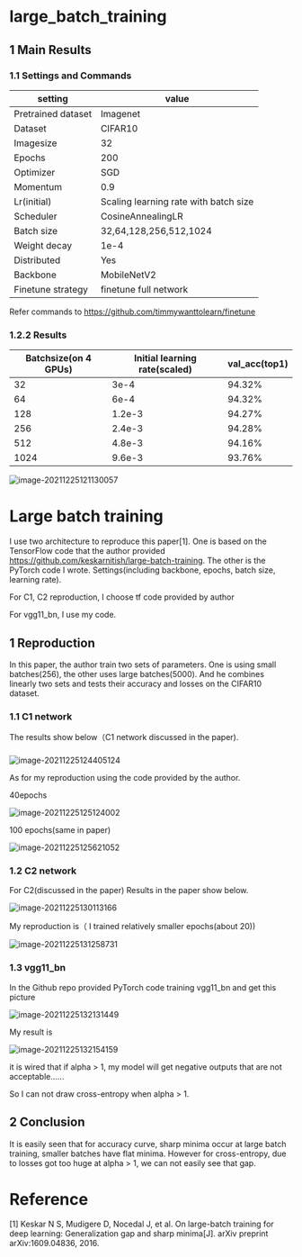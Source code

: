 # large_batch_training

## 1 Main Results

### 1.1 Settings and Commands

| setting            | value                                 |
| ------------------ | ------------------------------------- |
| Pretrained dataset | Imagenet                              |
| Dataset            | CIFAR10                               |
| Imagesize          | 32                                    |
| Epochs             | 200                                   |
| Optimizer          | SGD                                   |
| Momentum           | 0.9                                   |
| Lr(initial)        | Scaling learning rate with batch size |
| Scheduler          | CosineAnnealingLR                     |
| Batch size         | 32,64,128,256,512,1024                |
| Weight decay       | 1e-4                                  |
| Distributed        | Yes                                   |
| Backbone           | MobileNetV2                           |
| Finetune strategy  | finetune full network                 |

Refer commands to https://github.com/timmywanttolearn/finetune

 ### 1.2.2 Results

| Batchsize(on 4 GPUs) | Initial learning rate(scaled) | val_acc(top1) |
| -------------------- | ----------------------------- | ------------- |
| 32                   | 3e-4                          | 94.32%        |
| 64                   | 6e-4                          | 94.32%        |
| 128                  | 1.2e-3                        | 94.27%        |
| 256                  | 2.4e-3                        | 94.28%        |
| 512                  | 4.8e-3                        | 94.16%        |
| 1024                 | 9.6e-3                        | 93.76%        |

![image-20211225121130057](./pic/image-20211225121130057.png)

# Large batch training

I use two architecture to reproduce this paper[1]. One is based on the TensorFlow code that the author provided https://github.com/keskarnitish/large-batch-training. The other is the PyTorch code I wrote. Settings(including backbone, epochs, batch size, learning rate).

For C1, C2 reproduction, I choose tf code provided by author

For vgg11_bn, I use my code.

## 1 Reproduction

In this paper, the author train two sets of parameters. One is using small batches(256), the other uses large batches(5000). And he combines linearly two sets and tests their accuracy and losses on the CIFAR10 dataset.

### 1.1 C1 network

The results show below（C1 network discussed in the paper).

### 

![image-20211225124405124](./pic/image-20211225124405124.png)

As for my reproduction using the code provided by the author.

40epochs

![image-20211225125124002](./pic/image-20211225125124002.png)

100 epochs(same in paper)

![image-20211225125621052](./pic/image-20211225125621052.png)

### 1.2 C2 network

For C2(discussed in the paper)
Results in the paper show below.

![image-20211225130113166](./pic/image-20211225130113166.png)

My reproduction is（ I trained relatively smaller epochs(about 20))

![image-20211225131258731](./pic/image-20211225131258731.png)

### 1.3 vgg11_bn

In the Github repo provided PyTorch code training vgg11_bn and get this picture

![image-20211225132131449](./pic/image-20211225132131449.png)

My result is 

![image-20211225132154159](./pic/image-20211225132154159.png)

it is wired that if alpha > 1, my model will get negative outputs that are not acceptable......

So I can not draw cross-entropy when alpha > 1.

## 2 Conclusion

It is easily seen that for accuracy curve, sharp minima occur at large batch training, smaller batches have flat minima. However for cross-entropy, due to losses got too huge at alpha > 1, we can not easily see that gap.

# Reference

[1] Keskar N S, Mudigere D, Nocedal J, et al. On large-batch training for deep learning: Generalization gap and sharp minima[J]. arXiv preprint arXiv:1609.04836, 2016.
